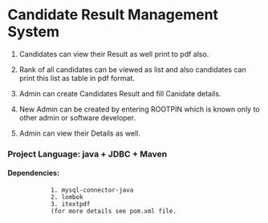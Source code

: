 # Candidate Result Management System

1. Candidates can view their Result as well print to pdf also.

3. Rank of all candidates can be viewed as list and also candidates can  print this list as table in pdf format.

2. Admin can create Candidates Result and fill Canidate details.

3. New Admin can be created by entering ROOTPIN which is known only to other admin or software developer.

4. Admin can view their Details as well.


### Project Language: java + JDBC + Maven
#### Dependencies: 
                1. mysql-connector-java
                2. lombok
                3. itextpdf
                (for more details see pom.xml file.
